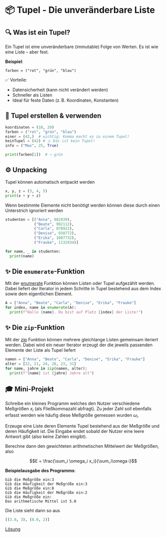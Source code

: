 # 📦 Tupel - Die unveränderbare Liste

## 🔍 Was ist ein Tupel? 
Ein Tupel ist eine unveränderbare (immutable) Folge von Werten. Es ist wie eine Liste – aber fest.

**Beispiel**:

```
farben = ("rot", "grün", "blau")
```
✅ Vorteile:

* Datensicherheit (kann nicht verändert werden)
* Schneller als Listen
* Ideal für feste Daten (z. B. Koordinaten, Konstanten)

## 🔧 Tupel erstellen & verwenden
```python
koordinaten = (10, 20)
farben = ("rot", "grün", "blau")
einer = (42,)  # wichtig: Komma macht es zu einem Tupel!
keinTupel = (42) # ⚠️ Das ist kein Tupel!
info = ("Max", 25, True)

print(farben[1])  # → grün
```

## ⚙️ Unpacking
Tupel können automatisch entpackt werden
```python
x, y, z = (3, 4, 5)
print(x + y + z)
```

Wenn bestimmte Elemente nicht benötigt werden können diese durch einen Unterstrich ignoriert werden
```python
studenten = [("Anna", 982939), 
             ("Beate", 992112),
             ("Carla", 878922),
             ("Denise", 938772),
             ("Erika", 1087732),
             ("Frauke", 1132934)]

for name, _ in studenten:
  print(name)             
```

## ✨ Die ``enumerate``-Funktion
Mit der [enumerate](https://www.w3schools.com/python/ref_func_enumerate.asp) Funktion können Listen oder Tupel aufgezählt werden. Dabei liefert der Iterator in jedem Schritte in Tupel bestehend aus dem Index sowie dem eigentlichen Element. 

```python
A = ["Anna", "Beate", "Carla", "Denise", "Erika", "Frauke"]
for index, name in enumerate(A):
  print(f"Hallo {name}. Du bist auf Platz {index} der Liste!")
```

## ✨ Die ``zip``-Funktion
Mit der [zip](https://www.w3schools.com/python/ref_func_zip.asp) Funktion können mehrere gleichlange Listen gemeinsam iteriert werden. Dabei wird ein neuer Iterator erzeugt der die jeweils passenden Elemente der Liste als Tupel liefert
```python
namen = ["Anna", "Beate", "Carla", "Denise", "Erika", "Frauke"]
alter = [22, 21, 24, 28, 23, 31]
for name, jahre in zip(namen, alter):
  print(f"{name} ist {jahre} Jahre alt")
```

## 🎓 Mini-Projekt
Schreibe ein kleines Programm welches den Nutzer verschiedene Meßgrößen $x_i$ (als Fließkommazahl abfragt).
Zu jeder Zahl soll ebenfalls erfasst werden wie häufig diese Meßgröße gemessen wurden $\omega_i$. 

Erzeuge eine Liste deren Elemente
Tupel bestehend aus der Meßgröße und deren Häufigkeit ist. Die Eingabe endet sobald der Nutzer eine leere Antwort gibt (also keine Zahlen eingibt).

Berechne dann den gewichteten arithmetischen Mittelwert der Meßgrößen, also 

$$E = \frac{\sum_i \omega_i x_i}{\sum_i\omega i}$$

**Beispielausgabe des Programms**:
```
Gib die Meßgröße ein:3
Gib die Häufigkeit der Meßgröße ein:3
Gib die Meßgröße ein:8
Gib die Häufigkeit der Meßgröße ein:2
Gib die Meßgröße ein:
Das arithmetische Mittel ist 5.0
```

Die Liste sieht dann so aus
```python
[(3.0, 3), (8.0, 2)]
```

[Lösung](mittelsolution.md)

<!--- ```python
elemente = []
while True:
  zahl = input("Gib die Meßgröße ein:")
  if zahl == "":
    break
  gewicht = input("Gib die Häufigkeit der Meßgröße ein:")
  if gewicht == "":
    break
  elemente.append((float(zahl), int(gewicht)))

summeX, summeW = 0, 0
for x, w in elemente:
  summeX = summeX + x * w
  summeW = summeW + w

print(f"Das arithmetische Mittel ist {summeX / summeW}") 
``` --->
